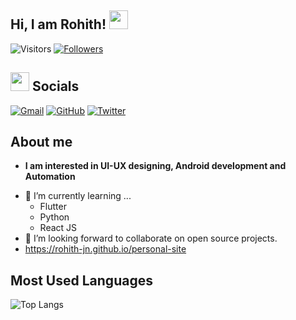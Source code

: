 ## Hi, I am Rohith! <img src="https://raw.githubusercontent.com/aemmadi/aemmadi/master/wave.gif" width="30px">

![Visitors](https://visitor-badge.laobi.icu/badge?page_id=Rohith-JN.Rohith-JN) [![Followers](https://img.shields.io/github/followers/Rohith-JN?label=Follow&style=social)](https://github.com/Rohith-JN)

</p>

## <img src="https://media.giphy.com/media/iY8CRBdQXODJSCERIr/giphy.gif" width="30px"> Socials
<p align="start">
<a href="mailto:rohithnambiar04@gmail.com"><img img src="https://img.shields.io/badge/gmail-%23EA4335.svg?style=plastic&logo=gmail&logoColor=white&color=blue" alt="Gmail"/></a>
<a href="https://github.com/Rohith-JN"><img src="https://img.shields.io/badge/github-%23181717.svg?style=plastic&logo=github&logoColor=white" alt="GitHub"/></a>
<a href="https://twitter.com/rohithnambiar4"><img src="https://img.shields.io/badge/twitter-%23181717.svg?style=plastic&logo=twitter&color=white" alt="Twitter"/></a>
</p>

## About me

* **I am interested in UI-UX designing, Android development and Automation**
- 🌱 I’m currently learning ...
  - Flutter
  - Python
  - React JS
- 👯 I’m looking forward to collaborate on open source projects.
- https://rohith-jn.github.io/personal-site


## Most Used Languages
![Top Langs](https://github-readme-stats.vercel.app/api/top-langs/?username=Rohith-JN&layout=compact)
